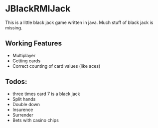 # JBlackRMIJack
This is a little black jack game written in java. Much stuff of black jack is missing. 

## Working Features

- Multiplayer
- Getting cards
- Correct counting of card values (like aces)

## Todos:

- three times card 7 is a black jack
- Split hands
- Double down
- Insurence
- Surrender
- Bets with casino chips
